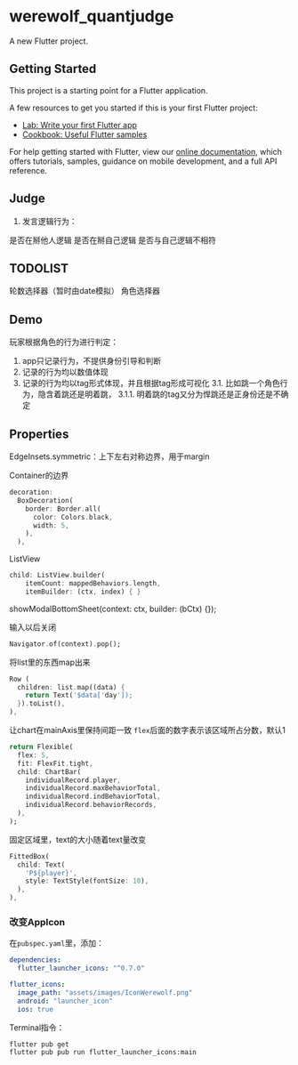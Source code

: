 # werewolf_quantjudge

A new Flutter project.

## Getting Started

This project is a starting point for a Flutter application.

A few resources to get you started if this is your first Flutter project:

- [Lab: Write your first Flutter app](https://flutter.dev/docs/get-started/codelab)
- [Cookbook: Useful Flutter samples](https://flutter.dev/docs/cookbook)

For help getting started with Flutter, view our
[online documentation](https://flutter.dev/docs), which offers tutorials,
samples, guidance on mobile development, and a full API reference.

## Judge

1. 发言逻辑行为：

是否在掰他人逻辑
是否在掰自己逻辑
是否与自己逻辑不相符


## TODOLIST

轮数选择器（暂时由date模拟）
角色选择器

## Demo

玩家根据角色的行为进行判定：
1. app只记录行为，不提供身份引导和判断
2. 记录的行为均以数值体现
3. 记录的行为均以tag形式体现，并且根据tag形成可视化
   3.1. 比如跳一个角色行为，隐含着跳还是明着跳，
        3.1.1. 明着跳的tag又分为悍跳还是正身份还是不确定


## Properties

EdgeInsets.symmetric：上下左右对称边界，用于margin

Container的边界
```Dart
decoration: 
  BoxDecoration(
    border: Border.all(
      color: Colors.black,
      width: 5,
    ),
  ),
```

ListView
```Dart
child: ListView.builder(
    itemCount: mappedBehaviors.length,
    itemBuilder: (ctx, index) { }
```

showModalBottomSheet(context: ctx, builder: (bCtx) {});

输入以后关闭
```Dart
Navigator.of(context).pop();
```

将list里的东西map出来
```Dart
Row (
  children: list.map((data) {
    return Text('$data['day']);
  }).toList(),
),
```

让chart在mainAxis里保持间距一致
```flex```后面的数字表示该区域所占分数，默认1
```Dart
return Flexible(
  flex: 5,
  fit: FlexFit.tight,
  child: ChartBar(
    individualRecord.player,
    individualRecord.maxBehaviorTotal,
    individualRecord.indBehaviorTotal,
    individualRecord.behaviorRecords,
  ),
);
```

固定区域里，text的大小随着text量改变
```Dart
FittedBox(
  child: Text(
    'P${player}',
    style: TextStyle(fontSize: 10),
  ),
),
```

### 改变AppIcon

在```pubspec.yaml```里，添加：
```yaml
dependencies:
  flutter_launcher_icons: "^0.7.0"

flutter_icons:
  image_path: "assets/images/IconWerewolf.png" 
  android: "launcher_icon"
  ios: true
```
Terminal指令：
```
flutter pub get
flutter pub pub run flutter_launcher_icons:main
```
